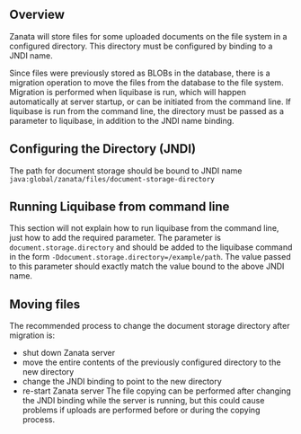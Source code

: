 ## Overview
Zanata will store files for some uploaded documents on the file system in a configured directory. This directory must be configured by binding to a JNDI name.

Since files were previously stored as BLOBs in the database, there is a migration operation to move the files from the database to the file system. Migration is performed when liquibase is run, which will happen automatically at server startup, or can be initiated from the command line. If liquibase is run from the command line, the directory must be passed as a parameter to liquibase, in addition to the JNDI name binding.

## Configuring the Directory (JNDI)
The path for document storage should be bound to JNDI name ```java:global/zanata/files/document-storage-directory```

## Running Liquibase from command line
This section will not explain how to run liquibase from the command line, just how to add the required parameter. The parameter is ```document.storage.directory``` and should be added to the liquibase command in the form ```-Ddocument.storage.directory=/example/path```. The value passed to this parameter should exactly match the value bound to the above JNDI name.

## Moving files
The recommended process to change the document storage directory after migration is:
 - shut down Zanata server
 - move the entire contents of the previously configured directory to the new directory
 - change the JNDI binding to point to the new directory
 - re-start Zanata server
The file copying can be performed after changing the JNDI binding while the server is running, but this could cause problems if uploads are performed before or during the copying process.